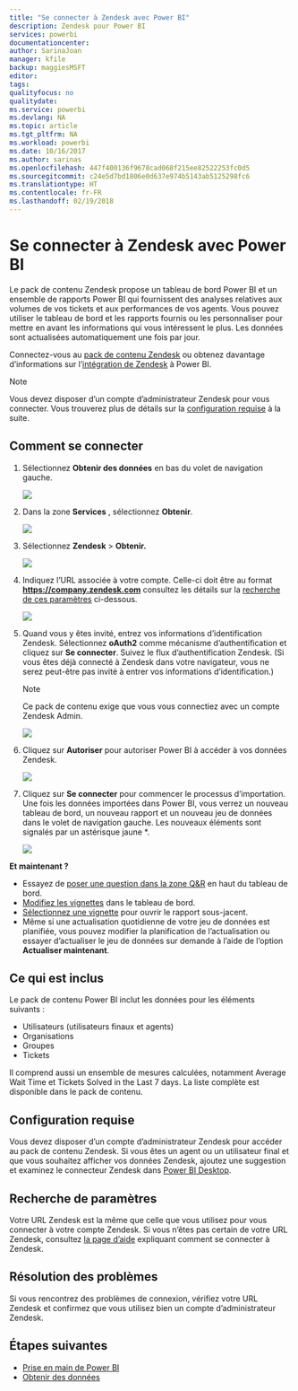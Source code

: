 ```yaml
---
title: "Se connecter à Zendesk avec Power BI"
description: Zendesk pour Power BI
services: powerbi
documentationcenter: 
author: SarinaJoan
manager: kfile
backup: maggiesMSFT
editor: 
tags: 
qualityfocus: no
qualitydate: 
ms.service: powerbi
ms.devlang: NA
ms.topic: article
ms.tgt_pltfrm: NA
ms.workload: powerbi
ms.date: 10/16/2017
ms.author: sarinas
ms.openlocfilehash: 447f400136f9678cad068f215ee82522253fc0d5
ms.sourcegitcommit: c24e5d7bd1806e0d637e974b5143ab5125298fc6
ms.translationtype: HT
ms.contentlocale: fr-FR
ms.lasthandoff: 02/19/2018
---
```

# <a name="connect-to-zendesk-with-power-bi"></a>Se connecter à Zendesk avec Power BI
Le pack de contenu Zendesk propose un tableau de bord Power BI et un ensemble de rapports Power BI qui fournissent des analyses relatives aux volumes de vos tickets et aux performances de vos agents. Vous pouvez utiliser le tableau de bord et les rapports fournis ou les personnaliser pour mettre en avant les informations qui vous intéressent le plus.  Les données sont actualisées automatiquement une fois par jour. 

Connectez-vous au [pack de contenu Zendesk](https://app.powerbi.com/getdata/services/zendesk) ou obtenez davantage d’informations sur l’[intégration de Zendesk](https://powerbi.microsoft.com/integrations/zendesk) à Power BI.

>[!NOTE]
>Vous devez disposer d’un compte d’administrateur Zendesk pour vous connecter. Vous trouverez plus de détails sur la [configuration requise](#Requirements) à la suite.

## <a name="how-to-connect"></a>Comment se connecter
1. Sélectionnez **Obtenir des données** en bas du volet de navigation gauche.
   
   ![](media/service-connect-to-zendesk/pbi_getdata.png)
2. Dans la zone **Services** , sélectionnez **Obtenir**.
   
   ![](media/service-connect-to-zendesk/pbi_getservices.png) 
3. Sélectionnez **Zendesk** \> **Obtenir.**
   
   ![](media/service-connect-to-zendesk/zendesk.png)
4. Indiquez l’URL associée à votre compte. Celle-ci doit être au format **https://company.zendesk.com** consultez les détails sur la [recherche de ces paramètres](#FindingParams) ci-dessous.
   
   ![](media/service-connect-to-zendesk/pbi_zendeskconnect.png)
5. Quand vous y êtes invité, entrez vos informations d’identification Zendesk.  Sélectionnez **oAuth2** comme mécanisme d’authentification et cliquez sur **Se connecter**. Suivez le flux d’authentification Zendesk. (Si vous êtes déjà connecté à Zendesk dans votre navigateur, vous ne serez peut-être pas invité à entrer vos informations d’identification.)
   
   > [!NOTE]
   > Ce pack de contenu exige que vous vous connectiez avec un compte Zendesk Admin. 
   > 
   > 
   
   ![](media/service-connect-to-zendesk/pbi_zendesksignin.png)
6. Cliquez sur **Autoriser** pour autoriser Power BI à accéder à vos données Zendesk.
   
   ![](media/service-connect-to-zendesk/zendesk2.jpg)
7. Cliquez sur **Se connecter** pour commencer le processus d’importation. Une fois les données importées dans Power BI, vous verrez un nouveau tableau de bord, un nouveau rapport et un nouveau jeu de données dans le volet de navigation gauche. Les nouveaux éléments sont signalés par un astérisque jaune \*.
   
   ![](media/service-connect-to-zendesk/pbi_zendeskdash.png)

**Et maintenant ?**

* Essayez de [poser une question dans la zone Q&R](power-bi-q-and-a.md) en haut du tableau de bord.
* [Modifiez les vignettes](service-dashboard-edit-tile.md) dans le tableau de bord.
* [Sélectionnez une vignette](service-dashboard-tiles.md) pour ouvrir le rapport sous-jacent.
* Même si une actualisation quotidienne de votre jeu de données est planifiée, vous pouvez modifier la planification de l’actualisation ou essayer d’actualiser le jeu de données sur demande à l’aide de l’option **Actualiser maintenant**.

## <a name="whats-included"></a>Ce qui est inclus
Le pack de contenu Power BI inclut les données pour les éléments suivants :  

* Utilisateurs (utilisateurs finaux et agents)  
* Organisations  
* Groupes  
* Tickets  

Il comprend aussi un ensemble de mesures calculées, notamment Average Wait Time et Tickets Solved in the Last 7 days. La liste complète est disponible dans le pack de contenu.

<a name="Requirements"></a>

## <a name="system-requirements"></a>Configuration requise
Vous devez disposer d’un compte d’administrateur Zendesk pour accéder au pack de contenu Zendesk. Si vous êtes un agent ou un utilisateur final et que vous souhaitez afficher vos données Zendesk, ajoutez une suggestion et examinez le connecteur Zendesk dans [Power BI Desktop](desktop-connect-to-data.md).

<a name="FindingParams"></a>

## <a name="finding-parameters"></a>Recherche de paramètres
Votre URL Zendesk est la même que celle que vous utilisez pour vous connecter à votre compte Zendesk. Si vous n’êtes pas certain de votre URL Zendesk, consultez [la page d’aide](https://www.zendesk.com/login/) expliquant comment se connecter à Zendesk.

## <a name="troubleshooting"></a>Résolution des problèmes
Si vous rencontrez des problèmes de connexion, vérifiez votre URL Zendesk et confirmez que vous utilisez bien un compte d’administrateur Zendesk.

## <a name="next-steps"></a>Étapes suivantes
* [Prise en main de Power BI](service-get-started.md)
* [Obtenir des données](service-get-data.md)

